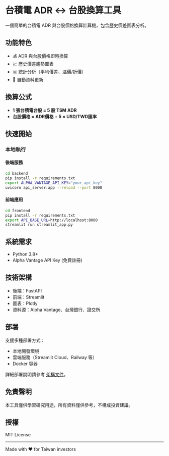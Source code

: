 # 台積電 ADR ↔ 台股換算工具

一個簡單的台積電 ADR 與台股價格換算計算機，包含歷史價差圖表分析。

## 功能特色

- 💰 ADR 與台股價格即時換算
- 📈 歷史價差趨勢圖表
- 📊 統計分析（平均價差、溢價/折價）
- 🔄 自動資料更新

## 換算公式

- **1 張台積電台股 = 5 股 TSM ADR**
- **台股價格 = ADR價格 ÷ 5 × USD/TWD匯率**

## 快速開始

### 本地執行

#### 後端服務
```bash
cd backend
pip install -r requirements.txt
export ALPHA_VANTAGE_API_KEY="your_api_key"
uvicorn api_server:app --reload --port 8000
```

#### 前端應用
```bash
cd frontend
pip install -r requirements.txt
export API_BASE_URL=http://localhost:8000
streamlit run streamlit_app.py
```

## 系統需求

- Python 3.8+
- Alpha Vantage API Key (免費註冊)

## 技術架構

- 後端：FastAPI
- 前端：Streamlit
- 圖表：Plotly
- 資料源：Alpha Vantage、台灣銀行、證交所

## 部署

支援多種部署方式：
- 本地開發環境
- 雲端服務（Streamlit Cloud、Railway 等）
- Docker 容器

詳細部署說明請參考 [架構文件](README_ARCHITECTURE.md)。

## 免責聲明

本工具僅供學習研究用途，所有資料僅供參考，不構成投資建議。

## 授權

MIT License

---

Made with ❤️ for Taiwan investors
